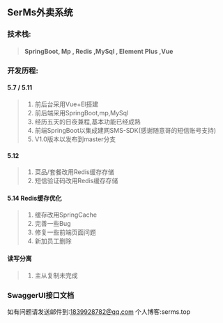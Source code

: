 ## SerMs外卖系统

### 技术栈:

> #### SpringBoot, Mp , Redis ,MySql , Element Plus ,Vue

### 开发历程:

#### 5.7 / 5.11

> 1. 前后台采用Vue+El搭建
> 2. 前后端采用SpringBoot,mp,MySql
> 3. 经历五天的日夜兼程,基本功能已经成熟
> 4. 前端SpringBoot以集成建网SMS-SDK(感谢随意哥的短信账号支持)
> 5. V1.0版本以发布到master分支

#### 5.12

> 1. 菜品/套餐改用Redis缓存存储
> 2. 短信验证码改用Redis缓存存储

#### 5.14 Redis缓存优化

> 1. 缓存改用SpringCache
> 2. 完善一些Bug
> 3. 修复一些前端页面问题
> 4. 新加员工删除

#### 读写分离

> 1. 主从复制未完成
>

### SwaggerUI接口文档

如有问题请发送邮件到:1839928782@qq.com
个人博客:serms.top